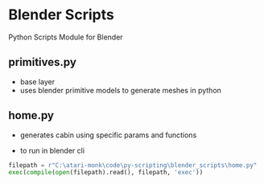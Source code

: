 # Blender Scripts

Python Scripts Module for Blender

## primitives.py

- base layer
- uses blender primitive models to generate meshes in python

## home.py

- generates cabin using specific params and functions

- to run in blender cli

```py
filepath = r"C:\atari-monk\code\py-scripting\blender_scripts\home.py"
exec(compile(open(filepath).read(), filepath, 'exec'))
```
